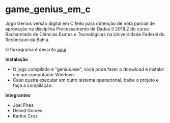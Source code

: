 # game_genius_em_c
Jogo Genius versão digital em C feito para obtenção de nota parcial de aprovação na disciplina Processamento de Dados II 2018.2 do curso Bacharelado de Ciências Exatas e Tecnológicas na Universidade Federal do Recôncavo da Bahia.

O fluxograma é descrito <a href="Diagrama Jogo Genius.pdf">aqui</a>


**Instalação**
  - O jogo compilado é "genius.exe", você pode fazer o donwload e instalar em um computador Windows.
  - Caso queira executar em outro sistema operacional, baixe o projeto e faça a compilação.

**Integrantes**

- Joel Pires
- Deivid Gomes
- Karine Cruz
